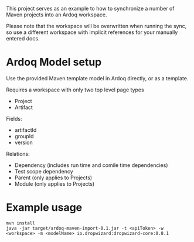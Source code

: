 This project serves as an example to how to synchronize a number of Maven projects into an Ardoq workspace. 


Please note that the workspace will be overwritten when running the sync, so use a different workspace with implicit references for your manually entered docs.


# Ardoq Model setup

Use the provided Maven template model in Ardoq directly, or as a template.

Requires a workspace with only two top level page types

* Project
* Artifact

Fields:
* artifactId
* groupId
* version


Relations:
* Dependency (includes run time and comile time dependencies)
* Test scope dependency
* Parent (only applies to Projects)
* Module (only applies to Projects)



# Example usage
```
mvn install
java -jar target/ardoq-maven-import-0.1.jar -t <apiToken> -w <workspace> -m <modelName> io.dropwizard:dropwizard-core:0.8.1
```





